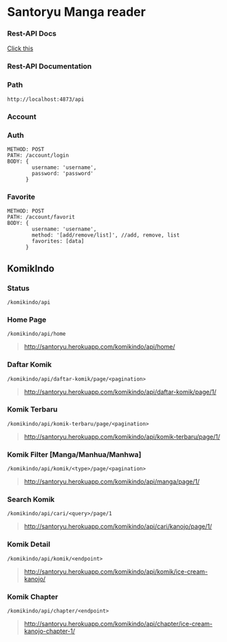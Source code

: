 # Santoryu Manga reader

### Rest-API Docs
[Click this](https://github.com/KatowProject/manga-reader/blob/master/rest-api/README.md)

### Rest-API Documentation
### Path
```
http://localhost:4873/api
```
### Account
### **Auth**
```
METHOD: POST
PATH: /account/login
BODY: {
        username: 'username',
        password: 'password'
      }
```
### **Favorite**
```
METHOD: POST
PATH: /account/favorit
BODY: {
        username: 'username',
        method: '[add/remove/list]', //add, remove, list
        favorites: [data]
      }
```

## KomikIndo
### **Status**
```
/komikindo/api
```

### **Home Page**
```
/komikindo/api/home
```
> http://santoryu.herokuapp.com/komikindo/api/home/

### **Daftar Komik**
```
/komikindo/api/daftar-komik/page/<pagination>
```
> http://santoryu.herokuapp.com/komikindo/api/daftar-komik/page/1/

### **Komik Terbaru**
```
/komikindo/api/komik-terbaru/page/<pagination>
```
> http://santoryu.herokuapp.com/komikindo/api/komik-terbaru/page/1/

### **Komik Filter [Manga/Manhua/Manhwa]**
```
/komikindo/api/komik/<type>/page/<pagination>
```
> http://santoryu.herokuapp.com/komikindo/api/manga/page/1/

### **Search Komik**
```
/komikindo/api/cari/<query>/page/1
```
> http://santoryu.herokuapp.com/komikindo/api/cari/kanojo/page/1/

### **Komik Detail**
```
/komikindo/api/komik/<endpoint>
```
> http://santoryu.herokuapp.com/komikindo/api/komik/ice-cream-kanojo/

### **Komik Chapter**
```
/komikindo/api/chapter/<endpoint>
```
> http://santoryu.herokuapp.com/komikindo/api/chapter/ice-cream-kanojo-chapter-1/

